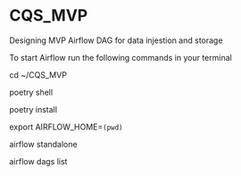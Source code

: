 # CQS_MVP
Designing MVP  Airflow DAG for data injestion and storage

To start Airflow run the following commands in your terminal

cd ~/CQS_MVP

poetry shell

poetry install

export AIRFLOW_HOME=`(pwd)`

airflow standalone

airflow dags list
